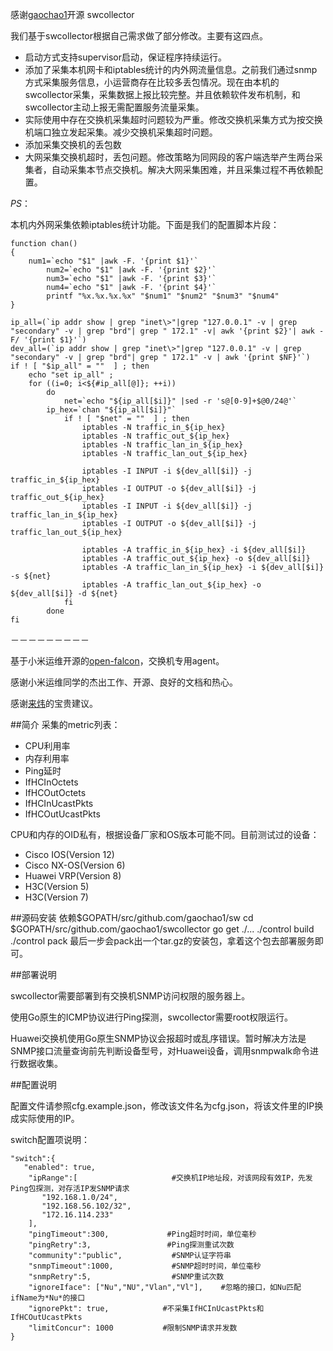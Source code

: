 
感谢[gaochao1](https://github.com/gaochao1)开源 swcollector

我们基于swcollector根据自己需求做了部分修改。主要有这四点。
* 启动方式支持supervisor启动，保证程序持续运行。
* 添加了采集本机网卡和iptables统计的内外网流量信息。之前我们通过snmp方式采集服务信息，小运营商存在比较多丢包情况。现在由本机的swcollector采集，采集数据上报比较完整。并且依赖软件发布机制，和swcollector主动上报无需配置服务流量采集。
* 实际使用中存在交换机采集超时问题较为严重。修改交换机采集方式为按交换机端口独立发起采集。减少交换机采集超时问题。
* 添加采集交换机的丢包数
* 大网采集交换机超时，丢包问题。修改策略为同网段的客户端选举产生两台采集者，自动采集本节点交换机。解决大网采集困难，并且采集过程不再依赖配置。


*PS*：


本机内外网采集依赖iptables统计功能。下面是我们的配置脚本片段：

```
function chan()
{
	num1=`echo "$1" |awk -F. '{print $1}'`
        num2=`echo "$1" |awk -F. '{print $2}'`
        num3=`echo "$1" |awk -F. '{print $3}'`
        num4=`echo "$1" |awk -F. '{print $4}'`
        printf "%x.%x.%x.%x" "$num1" "$num2" "$num3" "$num4"
}

ip_all=(`ip addr show | grep "inet\>"|grep "127.0.0.1" -v | grep "secondary" -v | grep "brd"| grep " 172.1" -v| awk '{print $2}'| awk -F/ '{print $1}'`)
dev_all=(`ip addr show | grep "inet\>"|grep "127.0.0.1" -v | grep "secondary" -v | grep "brd"| grep " 172.1" -v | awk '{print $NF}'`)
if ! [ "$ip_all" = ""  ] ; then
    echo "set ip_all" ;
    for ((i=0; i<${#ip_all[@]}; ++i))
        do
            net=`echo "${ip_all[$i]}" |sed -r 's@[0-9]+$@0/24@'`
	    ip_hex=`chan "${ip_all[$i]}"`
            if ! [ "$net" = ""  ] ; then
                iptables -N traffic_in_${ip_hex}
                iptables -N traffic_out_${ip_hex}
                iptables -N traffic_lan_in_${ip_hex}
                iptables -N traffic_lan_out_${ip_hex}

                iptables -I INPUT -i ${dev_all[$i]} -j traffic_in_${ip_hex}
                iptables -I OUTPUT -o ${dev_all[$i]} -j traffic_out_${ip_hex}
                iptables -I INPUT -i ${dev_all[$i]} -j traffic_lan_in_${ip_hex}
                iptables -I OUTPUT -o ${dev_all[$i]} -j traffic_lan_out_${ip_hex}

                iptables -A traffic_in_${ip_hex} -i ${dev_all[$i]}
                iptables -A traffic_out_${ip_hex} -o ${dev_all[$i]}
                iptables -A traffic_lan_in_${ip_hex} -i ${dev_all[$i]} -s ${net}
                iptables -A traffic_lan_out_${ip_hex} -o ${dev_all[$i]} -d ${net}
            fi
        done
fi
```


－－－－－－－－－

基于小米运维开源的[open-falcon](http://open-falcon.com)，交换机专用agent。

感谢小米运维同学的杰出工作、开源、良好的文档和热心。

感谢[来炜](https://github.com/laiwei)的宝贵建议。

##简介
采集的metric列表：

* CPU利用率
* 内存利用率
* Ping延时
* IfHCInOctets
* IfHCOutOctets
* IfHCInUcastPkts
* IfHCOutUcastPkts

CPU和内存的OID私有，根据设备厂家和OS版本可能不同。目前测试过的设备：

* Cisco IOS(Version 12)
* Cisco NX-OS(Version 6)
* Huawei VRP(Version 8)
* H3C(Version 5)
* H3C(Version 7)

##源码安装
	依赖$GOPATH/src/github.com/gaochao1/sw
	cd $GOPATH/src/github.com/gaochao1/swcollector
	go get ./...
	./control build
	./control pack
	最后一步会pack出一个tar.gz的安装包，拿着这个包去部署服务即可。

##部署说明

swcollector需要部署到有交换机SNMP访问权限的服务器上。

使用Go原生的ICMP协议进行Ping探测，swcollector需要root权限运行。

Huawei交换机使用Go原生SNMP协议会报超时或乱序错误。暂时解决方法是SNMP接口流量查询前先判断设备型号，对Huawei设备，调用snmpwalk命令进行数据收集。


##配置说明

配置文件请参照cfg.example.json，修改该文件名为cfg.json，将该文件里的IP换成实际使用的IP。

switch配置项说明：

	"switch":{
	   "enabled": true,
		"ipRange":[						#交换机IP地址段，对该网段有效IP，先发Ping包探测，对存活IP发SNMP请求
           "192.168.1.0/24",
           "192.168.56.102/32",
           "172.16.114.233"
 		],
 		"pingTimeout":300, 			   #Ping超时时间，单位毫秒
		"pingRetry":3,				   #Ping探测重试次数
		"community":"public",			#SNMP认证字符串
		"snmpTimeout":1000,				#SNMP超时时间，单位毫秒
		"snmpRetry":5,					#SNMP重试次数
		"ignoreIface": ["Nu","NU","Vlan","Vl"],    #忽略的接口，如Nu匹配ifName为*Nu*的接口
		"ignorePkt": true,            #不采集IfHCInUcastPkts和IfHCOutUcastPkts
 		"limitConcur": 1000           #限制SNMP请求并发数
    }


